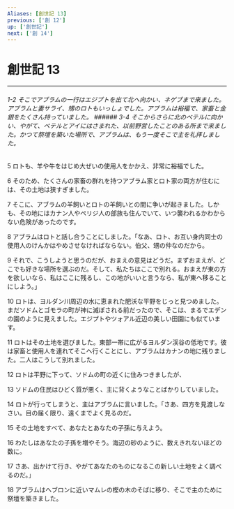 ```yaml
---
Aliases: [創世記 13]
previous: ['創 12']
up: ['創世記']
next: ['創 14']
---
```

# 創世記 13

***
###### 1-2 そこでアブラムの一行はエジプトを出て北へ向かい、ネゲブまで来ました。アブラムと妻サライ、甥のロトもいっしょでした。アブラムは裕福で、家畜と金銀をたくさん持っていました。 ###### 3-4 そこからさらに北のベテルに向かい、やがて、ベテルとアイにはさまれた、以前野営したことのある所まで来ました。かつて祭壇を築いた場所で、アブラムは、もう一度そこで主を礼拝しました。 



5 
ロトも、羊や牛をはじめ大ぜいの使用人をかかえ、非常に裕福でした。 



6 
そのため、たくさんの家畜の群れを持つアブラム家とロト家の両方が住むには、その土地は狭すぎました。 



7 
そこに、アブラムの羊飼いとロトの羊飼いとの間に争いが起きました。しかも、その地にはカナン人やペリジ人の部族も住んでいて、いつ襲われるかわからない危険があったのです。 



8 
アブラムはロトと話し合うことにしました。「なあ、ロト、お互い身内同士の使用人のけんかはやめさせなければならない。伯父、甥の仲なのだから。 



9 
それで、こうしようと思うのだが、おまえの意見はどうだ。まずおまえが、どこでも好きな場所を選ぶのだ。そして、私たちはここで別れる。おまえが東の方を欲しいなら、私はここに残るし、この地がいいと言うなら、私が東へ移ることにしよう。」 



10 
ロトは、ヨルダン川周辺の水に恵まれた肥沃な平野をじっと見つめました。まだソドムとゴモラの町が神に滅ぼされる前だったので、そこは、まるでエデンの園のように見えました。エジプトやツォアル近辺の美しい田園にも似ています。 



11 
ロトはその土地を選びました。東部一帯に広がるヨルダン渓谷の低地です。彼は家畜と使用人を連れてそこへ行くことにし、アブラムはカナンの地に残りました。二人はこうして別れました。 



12 
ロトは平野に下って、ソドムの町の近くに住みつきましたが、 



13 
ソドムの住民はひどく質が悪く、主に背くようなことばかりしていました。 



14 
ロトが行ってしまうと、主はアブラムに言いました。「さあ、四方を見渡しなさい。目の届く限り、遠くまでよく見るのだ。 



15 
その土地をすべて、あなたとあなたの子孫に与えよう。 



16 
わたしはあなたの子孫を増やそう。海辺の砂のように、数えきれないほどの数に。 



17 
さあ、出かけて行き、やがてあなたのものになるこの新しい土地をよく調べるのだ。」 



18 
アブラムはヘブロンに近いマムレの樫の木のそばに移り、そこで主のために祭壇を築きました。

